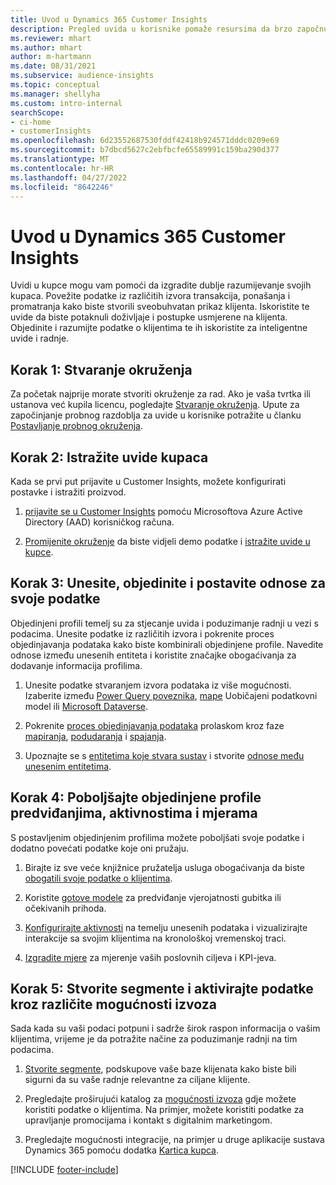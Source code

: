 ```yaml
---
title: Uvod u Dynamics 365 Customer Insights
description: Pregled uvida u korisnike pomaže resursima da brzo započnu.
ms.reviewer: mhart
ms.author: mhart
author: m-hartmann
ms.date: 08/31/2021
ms.subservice: audience-insights
ms.topic: conceptual
ms.manager: shellyha
ms.custom: intro-internal
searchScope:
- ci-home
- customerInsights
ms.openlocfilehash: 6d23552687530fddf42418b924571dddc0209e69
ms.sourcegitcommit: b7dbcd5627c2ebfbcfe65589991c159ba290d377
ms.translationtype: MT
ms.contentlocale: hr-HR
ms.lasthandoff: 04/27/2022
ms.locfileid: "8642246"
---
```

# <a name="get-started-with-dynamics-365-customer-insights"></a>Uvod u Dynamics 365 Customer Insights

Uvidi u kupce mogu vam pomoći da izgradite dublje razumijevanje svojih kupaca. Povežite podatke iz različitih izvora transakcija, ponašanja i promatranja kako biste stvorili sveobuhvatan prikaz klijenta. Iskoristite te uvide da biste potaknuli doživljaje i postupke usmjerene na klijenta. Objedinite i razumijte podatke o klijentima te ih iskoristite za inteligentne uvide i radnje.

## <a name="step-1-create-an-environment"></a>Korak 1: Stvaranje okruženja

Za početak najprije morate stvoriti okruženje za rad. Ako je vaša tvrtka ili ustanova već kupila licencu, pogledajte [Stvaranje okruženja](create-environment.md). Upute za započinjanje probnog razdoblja za uvide u korisnike potražite u članku [Postavljanje probnog okruženja](trial-signup.md). 

## <a name="step-2-explore-customer-insights"></a>Korak 2: Istražite uvide kupaca

Kada se prvi put prijavite u Customer Insights, možete konfigurirati postavke i istražiti proizvod.

1. [prijavite se u Customer Insights](https://home.ci.ai.dynamics.com) pomoću Microsoftova Azure Active Directory (AAD) korisničkog računa.

1. [Promijenite okruženje](manage-environments.md#switch-environments) da biste vidjeli demo podatke i [istražite uvide u kupce](home.md).

##  <a name="step-3-ingest-unify-and-set-up-relationships-for-your-data"></a>Korak 3: Unesite, objedinite i postavite odnose za svoje podatke

Objedinjeni profili temelj su za stjecanje uvida i poduzimanje radnji u vezi s podacima. Unesite podatke iz različitih izvora i pokrenite proces objedinjavanja podataka kako biste kombinirali objedinjene profile. Navedite odnose između unesenih entiteta i koristite značajke obogaćivanja za dodavanje informacija profilima. 

1. Unesite podatke stvaranjem izvora podataka iz više mogućnosti. Izaberite između [Power Query poveznika](connect-power-query.md), [mape](connect-common-data-model.md) Uobičajeni podatkovni model ili [Microsoft Dataverse](connect-dataverse-managed-lake.md). 

1. Pokrenite [proces objedinjavanja podataka](data-unification.md) prolaskom kroz faze [mapiranja](map-entities.md), [podudaranja](match-entities.md) i [spajanja](merge-entities.md).

1. Upoznajte se s [entitetima koje stvara sustav](entities.md) i stvorite [odnose među unesenim entitetima](relationships.md).
    
## <a name="step-4-enhance-unified-profiles-with-predictions-activities-and-measures"></a>Korak 4: Poboljšajte objedinjene profile predviđanjima, aktivnostima i mjerama

S postavljenim objedinjenim profilima možete poboljšati svoje podatke i dodatno povećati podatke koje oni pružaju.

1. Birajte iz sve veće knjižnice pružatelja usluga obogaćivanja da biste [obogatili svoje podatke o klijentima](enrichment-hub.md).

1. Koristite [gotove modele](predictions-overview.md) za predviđanje vjerojatnosti gubitka ili očekivanih prihoda.

1. [Konfigurirajte aktivnosti](activities.md) na temelju unesenih podataka i vizualizirajte interakcije sa svojim klijentima na kronološkoj vremenskoj traci. 

1. [Izgradite mjere](measures.md) za mjerenje vaših poslovnih ciljeva i KPI-jeva.
 
## <a name="step-5-create-segments-and-activate-data-through-various-export-options"></a>Korak 5: Stvorite segmente i aktivirajte podatke kroz različite mogućnosti izvoza

Sada kada su vaši podaci potpuni i sadrže širok raspon informacija o vašim klijentima, vrijeme je da potražite načine za poduzimanje radnji na tim podacima. 

1. [Stvorite segmente](segments.md), podskupove vaše baze klijenata kako biste bili sigurni da su vaše radnje relevantne za ciljane klijente.

1. Pregledajte proširujući katalog za [mogućnosti izvoza](export-destinations.md) gdje možete koristiti podatke o klijentima. Na primjer, možete koristiti podatke za upravljanje promocijama i kontakt s digitalnim marketingom.

1. Pregledajte mogućnosti integracije, na primjer u druge aplikacije sustava Dynamics 365 pomoću dodatka [Kartica kupca](customer-card-add-in.md).  


[!INCLUDE [footer-include](includes/footer-banner.md)]